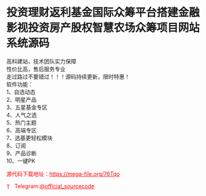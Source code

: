 # 投资理财返利基金国际众筹平台搭建金融影视投资房产股权智慧农场众筹项目网站系统源码

高科建站，技术团队实力保障<br>性价比高，售后服务专业<br>走过路过不要错过！！！源码持续更新，限时特惠！<br>软件功能：<br>1、自选动态<br>2、明星产品<br>3、五星基金专区<br>4、人气之选<br>5、热门主题<br>6、高端专区<br>7、选基更轻松模块<br>8、订阅<br>9、产品诊断<br>10、一键PK<br>


<p style="color: red;">源代码下载地址：<a href="https://mega-file.org/76Tqo" style="color: red;">https://mega-file.org/76Tqo</a></p><p style="color: red;"><img src="https://cdn-icons-png.flaticon.com/512/2111/2111646.png" alt="Telegram Icon" style="width: 16px; vertical-align: middle; margin-right: 5px;">Telegram:<a href="https://t.me/official_sourcecode" style="color: red;">@official_sourcecode</a></p>